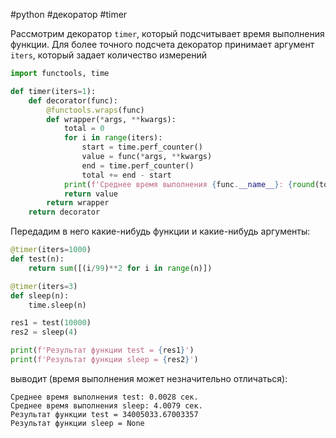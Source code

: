 #python #декоратор #timer

Рассмотрим декоратор `timer`, который подсчитывает время выполнения функции. Для более точного подсчета декоратор принимает аргумент `iters`, который задает количество измерений
```python
import functools, time

def timer(iters=1):
    def decorator(func):   
        @functools.wraps(func)
        def wrapper(*args, **kwargs):
            total = 0
            for i in range(iters):
                start = time.perf_counter()
                value = func(*args, **kwargs)
                end = time.perf_counter()
                total += end - start
            print(f'Среднее время выполнения {func.__name__}: {round(total/iters, 4)} сек.')
            return value
        return wrapper
    return decorator
```
Передадим в него какие-нибудь функции и какие-нибудь аргументы:
```python
@timer(iters=1000)
def test(n):
    return sum([(i/99)**2 for i in range(n)])

@timer(iters=3)
def sleep(n):
    time.sleep(n)

res1 = test(10000)
res2 = sleep(4)

print(f'Результат функции test = {res1}')
print(f'Результат функции sleep = {res2}')
```
выводит (время выполнения может незначительно отличаться):
```
Среднее время выполнения test: 0.0028 сек.
Среднее время выполнения sleep: 4.0079 сек.
Результат функции test = 34005033.67003357
Результат функции sleep = None
```